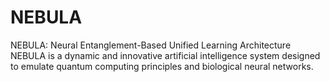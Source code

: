 # NEBULA
NEBULA: Neural Entanglement-Based Unified Learning Architecture NEBULA is a dynamic and innovative artificial intelligence system designed  to emulate quantum computing principles and biological neural networks. 
